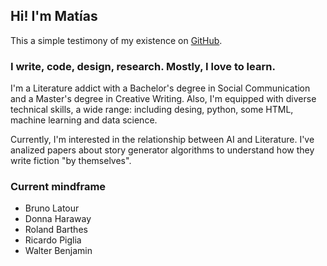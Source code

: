 ## Hi! I'm Matías

This a simple testimony of my existence on [GitHub](https://poeciborg.github.io/).

### I write, code, design, research. Mostly, I love to learn.

I'm a Literature addict with a Bachelor's degree in Social Communication and a Master's degree in Creative Writing. Also, I'm equipped with diverse technical skills, a wide range: including desing, python, some HTML, machine learning and data science.

Currently, I'm interested in the relationship between AI and Literature. I've analized papers about story generator algorithms to understand how they write fiction "by themselves".

### Current mindframe

- Bruno Latour
- Donna Haraway
- Roland Barthes
- Ricardo Piglia
- Walter Benjamin
